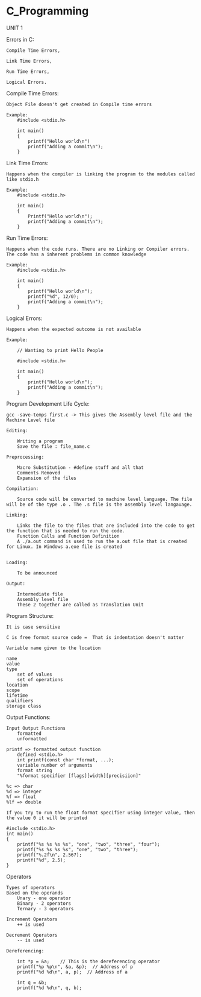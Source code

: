 # C_Programming

UNIT 1

Errors in C:

    Compile Time Errors,
    
    Link Time Errors,
    
    Run Time Errors,
    
    Logical Errors.

Compile Time Errors: 

    Object File doesn't get created in Compile time errors
    
    Example:
        #include <stdio.h>

        int main()
        {
            printf("Hello world\n")
            printf("Adding a commit\n");
        }

Link Time Errors:

    Happens when the compiler is linking the program to the modules called like stdio.h

    Example:
        #include <stdio.h>

        int main()
        {
            Printf("Hello world\n");
            printf("Adding a commit\n");
        }

Run Time Errors:

    Happens when the code runs. There are no Linking or Compiler errors. The code has a inherent problems in common knowledge

    Example:
        #include <stdio.h>

        int main()
        {
            printf("Hello world\n");
            printf("%d", 12/0);
            printf("Adding a commit\n");
        }

Logical Errors:

    Happens when the expected outcome is not available
    
    Example:

        // Wanting to print Hello People

        #include <stdio.h>

        int main()
        {
            printf("Hello world\n");
            printf("Adding a commit\n");
        }

Program Development Life Cycle:

    gcc -save-temps first.c -> This gives the Assembly level file and the Machine Level file

    Editing:

        Writing a program
        Save the file : file_name.c

    Preprocessing:

        Macro Substitution - #define stuff and all that 
        Comments Removed
        Expansion of the files

    Compilation:

        Source code will be converted to machine level language. The file will be of the type .o . The .s file is the assembly level langauage.

    Linking:

        Links the file to the files that are included into the code to get the function that is needed to run the code.
        Function Calls and Function Definition
        A ./a.out command is used to run the a.out file that is created for Linux. In Windows a.exe file is created


    Loading:

        To be announced

    Output:

        Intermediate file
        Assembly level file
        These 2 together are called as Translation Unit

Program Structure:

    It is case sensitive

    C is free format source code =  That is indentation doesn't matter

    Variable name given to the location

    name
    value
    type
        set of values
        set of operations
    location
    scope
    lifetime
    qualifiers
    storage class

Output Functions:
    
    Input Output Functions
        formatted
        unformatted

    printf => formatted output function
        defined <stdio.h>
        int printf(const char *format, ...);
        variable number of arguments
        format string
        "%format specifier [flags][width][precisiion]"

    %c => char
    %d => integer
    %f => float
    %lf => double

    If you try to run the float format specifier using integer value, then the value 0 it will be printed

    #include <stdio.h>
    int main()
    {
        printf("%s %s %s %s", "one", "two", "three", "four");
        printf("%s %s %s %s", "one", "two", "three");
        printf("%.2f\n", 2.567);
        printf("%d", 2.5);
    }

Operators

    Types of operators
    Based on the operands 
        Unary - one operator
        Binary - 2 operators
        Ternary - 3 operators
    
    Increment Operators
        ++ is used
    
    Decrement Operators
        -- is used 
    
    Dereferencing:

        int *p = &a;    // This is the dereferencing operator
        printf("%p %p\n", &a, &p);  // Address of p
        printf("%d %d\n", a, p);  // Address of a

        int q = &b;
        printf("%d %d\n", q, b);

